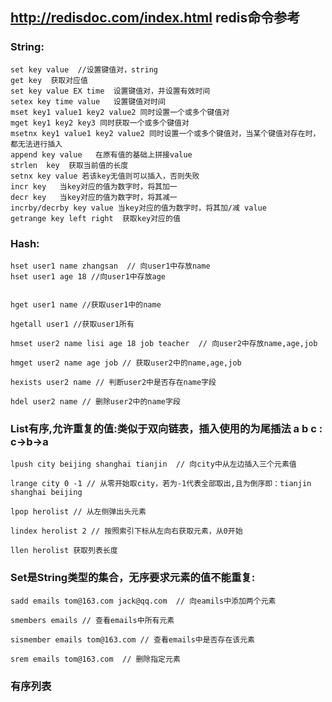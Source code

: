 ## http://redisdoc.com/index.html  redis命令参考


### String:
	set key value  //设置键值对，string
	get key  获取对应值
	set key value EX time  设置键值对，并设置有效时间
	setex key time value   设置键值对时间
	mset key1 value1 key2 value2 同时设置一个或多个键值对
	mget key1 key2 key3 同时获取一个或多个键值对
	msetnx key1 value1 key2 value2 同时设置一个或多个键值对，当某个键值对存在时，都无法进行插入
	append key value   在原有值的基础上拼接value
	strlen  key  获取当前值的长度
	setnx key value 若该key无值则可以插入，否则失败
	incr key   当key对应的值为数字时，将其加一
	decr key   当key对应的值为数字时，将其减一
	incrby/decrby key value 当key对应的值为数字时，将其加/减 value
	getrange key left right  获取key对应的值


### Hash:
	hset user1 name zhangsan  // 向user1中存放name
	hset user1 age 18 //向user1中存放age


	hget user1 name //获取user1中的name

	hgetall user1 //获取user1所有

	hmset user2 name lisi age 18 job teacher  // 向user2中存放name,age,job

	hmget user2 name age job // 获取user2中的name,age,job

	hexists user2 name // 判断user2中是否存在name字段

	hdel user2 name // 删除user2中的name字段

### List有序,允许重复的值:类似于双向链表，插入使用的为尾插法  a b c : c->b->a 
	lpush city beijing shanghai tianjin  // 向city中从左边插入三个元素值

	lrange city 0 -1 // 从零开始取city，若为-1代表全部取出,且为倒序即：tianjin  shanghai beijing

	lpop herolist // 从左侧弹出头元素
	
	lindex herolist 2 // 按照索引下标从左向右获取元素，从0开始
	
	llen herolist 获取列表长度

### Set是String类型的集合，无序要求元素的值不能重复:
	sadd emails tom@163.com jack@qq.com  // 向eamils中添加两个元素

	smembers emails // 查看emails中所有元素

	sismember emails tom@163.com // 查看emails中是否存在该元素

	srem emails tom@163.com  // 删除指定元素

### 有序列表